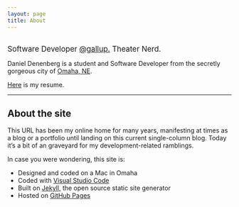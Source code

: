 ```yaml
---
layout: page
title: About
---
```


<br>
<span style="font-size:larger;">Software Developer <a href="https://www.gallup.com/home.aspx">@gallup.</a> Theater Nerd.</span>

Daniel Denenberg is a student and Software Developer from the secretly gorgeous city of [Omaha, NE](https://en.wikipedia.org/wiki/Omaha,_Nebraska).

[Here](goods/DenenbergResume2019.pdf) is my resume.

---

## About the site

This URL has been my online home for many years, manifesting at times as a blog or a portfolio until landing on this current single-column blog. Today it’s a bit of an graveyard for my development-related ramblings.

In case you were wondering, this site is:

- Designed and coded on a Mac in Omaha
- Coded with [Visual Studio Code](https://code.visualstudio.com/)
- Built on [Jekyll](https://jekyllrb.com/), the open source static site generator
- Hosted on [GitHub Pages](https://pages.github.com/)

